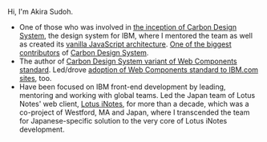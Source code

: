 Hi, I'm Akira Sudoh.

* One of those who was involved in [the inception of Carbon Design System](http://web.archive.org/web/20180407034141/http:/www.howdesign.com/design-creativity/behind-the-design/ibm-design-carbon-design-system/), the design system for IBM, where I mentored the team as well as created its [vanilla JavaScript architecture](https://github.com/carbon-design-system/carbon/tree/v10.0.0/src/globals/js/mixins). [One of the biggest contributors](https://github.com/carbon-design-system/carbon/graphs/contributors) of [Carbon Design System](https://carbondesignsystem.com).
* The author of [Carbon Design System variant of Web Components standard](https://github.com/carbon-design-system/carbon-web-components). Led/drove [adoption of Web Components standard to IBM.com sites](https://ibmdotcom-web-components.mybluemix.net/), too.
* Have been focused on IBM front-end development by leading, mentoring and working with global teams. Led the Japan team of Lotus Notes' web client, [Lotus iNotes](https://en.wikipedia.org/wiki/IBM_Lotus_iNotes), for more than a decade, which was a co-project of Westford, MA and Japan, where I transcended the team for Japanese-specific solution to the very core of Lotus iNotes development.
